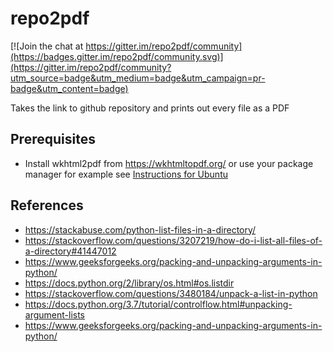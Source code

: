# repo2pdf

[![Join the chat at https://gitter.im/repo2pdf/community](https://badges.gitter.im/repo2pdf/community.svg)](https://gitter.im/repo2pdf/community?utm_source=badge&utm_medium=badge&utm_campaign=pr-badge&utm_content=badge)

Takes the link to github repository and prints out every file as a PDF

## Prerequisites
- Install wkhtml2pdf from https://wkhtmltopdf.org/ or use your package manager
  for example see [Instructions for Ubuntu](https://gist.github.com/brunogaspar/bd89079245923c04be6b0f92af431c10)
  
## References
- https://stackabuse.com/python-list-files-in-a-directory/
- https://stackoverflow.com/questions/3207219/how-do-i-list-all-files-of-a-directory#41447012
- https://www.geeksforgeeks.org/packing-and-unpacking-arguments-in-python/
- https://docs.python.org/2/library/os.html#os.listdir
- https://stackoverflow.com/questions/3480184/unpack-a-list-in-python
- https://docs.python.org/3.7/tutorial/controlflow.html#unpacking-argument-lists
- https://www.geeksforgeeks.org/packing-and-unpacking-arguments-in-python/
